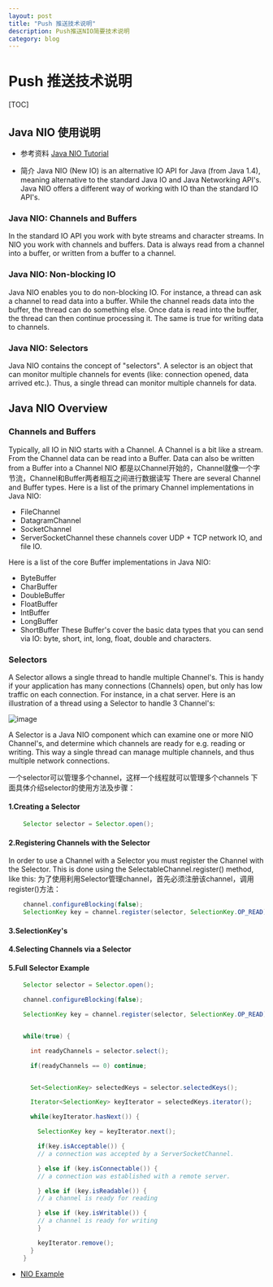 ```yaml
---
layout: post
title: "Push 推送技术说明"
description: Push推送NIO简要技术说明
category: blog
---
```


# Push 推送技术说明
[TOC]
## Java NIO 使用说明
* 参考资料
  [Java NIO Tutorial](http://tutorials.jenkov.com/java-nio/index.html)


* 简介
Java NIO (New IO) is an alternative IO API for Java (from Java 1.4), meaning alternative to the standard Java IO and Java Networking API's. Java NIO offers a different way of working with IO than the standard IO API's. 

### Java NIO: Channels and Buffers
In the standard IO API you work with byte streams and character streams. In NIO you work with channels and buffers. Data is always read from a channel into a buffer, or written from a buffer to a channel. 
### Java NIO: Non-blocking IO
Java NIO enables you to do non-blocking IO. For instance, a thread can ask a channel to read data into a buffer. While the channel reads data into the buffer, the thread can do something else. Once data is read into the buffer, the thread can then continue processing it. The same is true for writing data to channels. 
### Java NIO: Selectors
Java NIO contains the concept of "selectors". A selector is an object that can monitor multiple channels for events (like: connection opened, data arrived etc.). Thus, a single thread can monitor multiple channels for data. 

## Java NIO Overview
### Channels and Buffers
Typically, all IO in NIO starts with a Channel. A Channel is a bit like a stream. From the Channel data can be read into a Buffer. Data can also be written from a Buffer into a Channel
NIO 都是以Channel开始的，Channel就像一个字节流，Channel和Buffer两者相互之间进行数据读写
 There are several Channel and Buffer types. Here is a list of the primary Channel implementations in Java NIO:
 
* FileChannel
* DatagramChannel
* SocketChannel
* ServerSocketChannel
these channels cover UDP + TCP network IO, and file IO. 

Here is a list of the core Buffer implementations in Java NIO:

* ByteBuffer
* CharBuffer
* DoubleBuffer
* FloatBuffer
* IntBuffer
* LongBuffer
* ShortBuffer
These Buffer's cover the basic data types that you can send via IO: byte, short, int, long, float, double and characters. 

### Selectors

A Selector allows a single thread to handle multiple Channel's. This is handy if your application has many connections (Channels) open, but only has low traffic on each connection. For instance, in a chat server. 
Here is an illustration of a thread using a Selector to handle 3 Channel's: 

![image](http://tutorials.jenkov.com/images/java-nio/overview-selectors.png)

A Selector is a Java NIO component which can examine one or more NIO Channel's, and determine which channels are ready for e.g. reading or writing. This way a single thread can manage multiple channels, and thus multiple network connections. 

一个selector可以管理多个channel，这样一个线程就可以管理多个channels
下面具体介绍selector的使用方法及步骤：
#### 1.Creating a Selector
```java
	Selector selector = Selector.open();
```
#### 2.Registering Channels with the Selector
In order to use a Channel with a Selector you must register the Channel with the Selector. This is done using the SelectableChannel.register() method, like this: 
为了使用利用Selector管理channel，首先必须注册该channel，调用register()方法：
```java
	channel.configureBlocking(false);
	SelectionKey key = channel.register(selector, SelectionKey.OP_READ);
```
#### 3.SelectionKey's
#### 4.Selecting Channels via a Selector
#### 5.Full Selector Example
```java
	Selector selector = Selector.open();

	channel.configureBlocking(false);

	SelectionKey key = channel.register(selector, SelectionKey.OP_READ);


	while(true) {

	  int readyChannels = selector.select();

	  if(readyChannels == 0) continue;


	  Set<SelectionKey> selectedKeys = selector.selectedKeys();

	  Iterator<SelectionKey> keyIterator = selectedKeys.iterator();

	  while(keyIterator.hasNext()) {

	    SelectionKey key = keyIterator.next();

	    if(key.isAcceptable()) {
		// a connection was accepted by a ServerSocketChannel.

	    } else if (key.isConnectable()) {
		// a connection was established with a remote server.

	    } else if (key.isReadable()) {
		// a channel is ready for reading

	    } else if (key.isWritable()) {
		// a channel is ready for writing
	    }

	    keyIterator.remove();
	  }
	}

```


* [NIO Example](http://www.javadocexamples.com/java_source/br/ufsc/das/usage/nio/SelectorThread.java.html)

